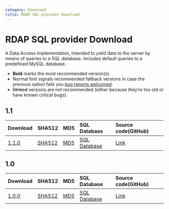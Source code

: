 ```yaml
---
category: Download
title: RDAP SQL provider Download
---
```


# RDAP SQL provider Download

A Data Access Implementation, intended to yield data to the server by means of queries to a SQL database. Includes default queries to a predefined MySQL database.

- **Bold** marks the most recommended version(s).
- Normal font signals recommended fallback versions in case the previous option fails you [bug reports welcomed](https://github.com/NICMx/rdap-sql-provider/issues).
- ~~Striked~~ versions are not recommended (either because they’re too old or have known critical bugs).

## 1.1

|Download |SHA512    |MD5    |SQL Database|Source code(GitHub)|
|:--------|:---------|:------|:-----------|:------------------|
|[1.1.0](https://github.com/NICMx/releases/raw/master/RedDog/rdap-sql-provider-1.1.0.jar)|[SHA512](https://github.com/NICMx/releases/raw/master/RedDog/rdap-sql-provider-1.1.0.jar.sha)|[MD5](https://github.com/NICMx/releases/raw/master/RedDog/rdap-sql-provider-1.1.0.jar.md5)|[SQL Database](https://raw.githubusercontent.com/NICMx/rdap-sql-provider/v1.1.0/src/main/resources/META-INF/sql/Database.sql)|[Link](https://github.com/NICMx/rdap-sql-provider/tree/v1.1.0)|

## 1.0

|Download |SHA512    |MD5    |SQL Database|Source code(GitHub)|
|:--------|:---------|:------|:-----------|:------------------|
|[1.0.0](https://github.com/NICMx/releases/raw/master/RedDog/rdap-sql-provider-1.0.jar)|[SHA512](https://github.com/NICMx/releases/raw/master/RedDog/rdap-sql-provider-1.0.sha)|[MD5](https://github.com/NICMx/releases/raw/master/RedDog/rdap-sql-provider-1.0.md5)|[SQL Database](https://raw.githubusercontent.com/NICMx/rdap-sql-provider/v1.0.0/src/main/resources/META-INF/sql/Database.sql)|[Link](https://github.com/NICMx/rdap-sql-provider/tree/v1.0.0)|

